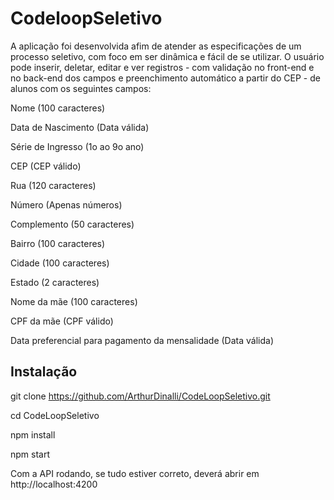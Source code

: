 # CodeloopSeletivo
A aplicação foi desenvolvida afim de atender as especificações de um processo seletivo, com foco em ser dinâmica e fácil de se utilizar. 
O usuário pode inserir, deletar, editar e ver registros - com validação no front-end e no back-end dos campos e preenchimento automático a partir do CEP - de alunos com os seguintes campos:

Nome (100 caracteres)

Data de Nascimento (Data válida)

Série de Ingresso (1o ao 9o ano)

CEP (CEP válido)

Rua (120 caracteres)

Número (Apenas números)

Complemento (50 caracteres)

Bairro (100 caracteres)

Cidade (100 caracteres)

Estado (2 caracteres)

Nome da mãe (100 caracteres)

CPF da mãe (CPF válido)

Data preferencial para pagamento da mensalidade (Data válida)


## Instalação

git clone https://github.com/ArthurDinalli/CodeLoopSeletivo.git

cd CodeLoopSeletivo

npm install

npm start

Com a API rodando, se tudo estiver correto, deverá abrir em http://localhost:4200


